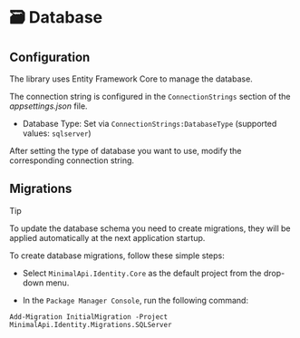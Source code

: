 ﻿# 🗃️ Database

## Configuration

The library uses Entity Framework Core to manage the database.

The connection string is configured in the `ConnectionStrings` section of the _appsettings.json_ file.

- Database Type: Set via `ConnectionStrings:DatabaseType` (supported values: `sqlserver`)

After setting the type of database you want to use, modify the corresponding connection string.

## Migrations

> [!TIP]
> To update the database schema you need to create migrations, they will be applied automatically at the next application startup.

To create database migrations, follow these simple steps:

- Select `MinimalApi.Identity.Core` as the default project from the drop-down menu.

- In the `Package Manager Console`, run the following command: 

`Add-Migration InitialMigration -Project MinimalApi.Identity.Migrations.SQLServer`
